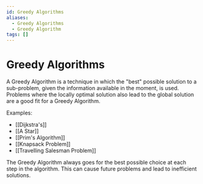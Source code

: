 ```yaml
---
id: Greedy Algorithms
aliases:
  - Greedy Algorithms
  - Greedy Algorithm
tags: []
---
```


# Greedy Algorithms

A Greedy Algorithm is a technique in which the "best" possible solution to a
sub-problem, given the information available in the moment, is used. Problems
where the locally optimal solution also lead to the global solution are a good
fit for a Greedy Algorithm.

Examples:
- [[Dijkstra's]]
- [[A Star]]
- [[Prim's Algorithm]]
- [[Knapsack Problem]]
- [[Travelling Salesman Problem]]

The Greedy Algorithm always goes for the best possible choice at each step in
the algorithm. This can cause future problems and lead to inefficient solutions.

